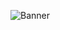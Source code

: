 ![Banner](https://i.imgur.com/PHoklRv.png)
<a href="https://sourcerer.io/mindgamesnl"><img src="https://img.shields.io/badge/Java-1406%20commits-orange.svg" alt=""></a> <a href="https://sourcerer.io/mindgamesnl"><img src="https://img.shields.io/badge/JavaScript-1271%20commits-orange.svg" alt=""></a> <a href="https://sourcerer.io/mindgamesnl"><img src="https://img.shields.io/badge/HTML-1061%20commits-orange.svg" alt=""></a> <a href="https://sourcerer.io/mindgamesnl"><img src="https://img.shields.io/badge/CSS-969%20commits-orange.svg" alt=""></a> <a href="https://sourcerer.io/mindgamesnl"><img src="https://img.shields.io/badge/Shell-371%20commits-orange.svg" alt=""></a> <a href="https://sourcerer.io/mindgamesnl"><img src="https://img.shields.io/badge/Go-205%20commits-orange.svg" alt=""></a> <a href="https://sourcerer.io/mindgamesnl"><img src="https://img.shields.io/badge/PHP-176%20commits-orange.svg" alt=""></a> <a href="https://sourcerer.io/mindgamesnl"><img src="https://img.shields.io/badge/C++-33%20commits-orange.svg" alt=""></a>
